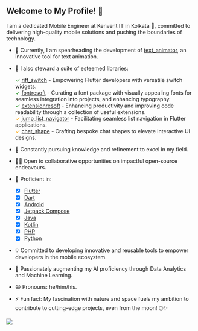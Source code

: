 
## Welcome to My Profile! 👋

I am a dedicated Mobile Engineer at Kenvent IT in Kolkata 🌆, committed to delivering high-quality mobile solutions and pushing the boundaries of technology.

- 🧱 Currently, I am spearheading the development of [text_animator](https://github.com/kenresoft/text_animator), an innovative tool for text animation.

- 🔭 I also steward a suite of esteemed libraries:
    <div><span style="color:green; cursor: help;" title="This library is available on pub.dev">&#10003;</span> <a href="https://pub.dev/packages/riff_switch">riff_switch</a> - Empowering Flutter developers with versatile switch widgets.</div>
    <div><span style="color:green; cursor: help;" title="This library is available on pub.dev">&#10003;</span> <a href="https://pub.dev/packages/fontresoft">fontresoft</a> - Curating a font package with visually appealing fonts for seamless integration into projects, and enhancing typography.</div>
    <div><span style="color:green; cursor: help;" title="This library is available on pub.dev">&#10003;</span> <a href="https://pub.dev/packages/extensionresoft">extensionresoft</a> - Enhancing productivity and improving code readability through a collection of useful extensions.</div>
    <div><span style="color:orange; cursor: help;" title="This library is available on GitHub">&#10003;</span> <a href="https://github.com/kenresoft/flutter_list_navigator">jump_list_navigator</a> - Facilitating seamless list navigation in Flutter applications.</div>
    <div><span style="color:orange; cursor: help;" title="This library is available on GitHub">&#10003;</span> <a href="https://github.com/kenresoft/chat_shape">chat_shape</a> - Crafting bespoke chat shapes to elevate interactive UI designs.</div>


- 🌱 Constantly pursuing knowledge and refinement to excel in my field.

- 🧑‍💻 Open to collaborative opportunities on impactful open-source endeavours.

- 💬 Proficient in:
    - [x] [Flutter](https://flutter.dev)
    - [x] [Dart](https://dart.dev)
    - [x] [Android](https://developer.android.com)
    - [x] [Jetpack Compose](https://developer.android.com/jetpack/compose)
    - [x] [Java](https://dev.java/)
    - [x] [Kotlin](https://kotlinlang.org/)
    - [x] [PHP](https://www.php.net/)
    - [x] [Python](https://www.python.org/)

- 💡 Committed to developing innovative and reusable tools to empower developers in the mobile ecosystem.

- 💞️ Passionately augmenting my AI proficiency through Data Analytics and Machine Learning.

- 😄 Pronouns: he/him/his.

- ⚡ Fun fact: My fascination with nature and space fuels my ambition to contribute to cutting-edge projects, even from the moon! 🌕✨

‎‎![](https://komarev.com/ghpvc/?username=kenresoft)


<!--- 
- 👋
- 👀
- 🌱 
- 💞️ 
- 📫 
--->

<!---
kenresoft/kenresoft is a ✨ special ✨ repository because its `README.md` (this file) appears on your GitHub profile.
You can click the Preview link to take a look at your changes.
--->
